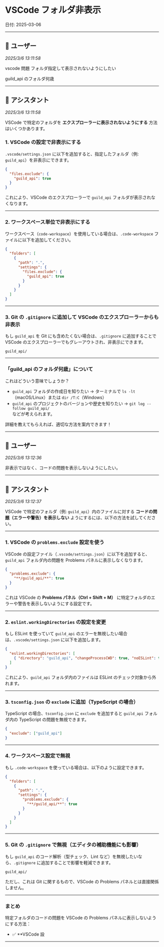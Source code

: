 # VSCode フォルダ非表示

日付: 2025-03-06

---

## 👤 ユーザー
*2025/3/6 13:11:58*

vscode 問題 フォルダ指定して表示されないようにしたい

guild\_api のフォルダ何歳

---

## 🤖 アシスタント
*2025/3/6 13:11:58*

VSCode で特定のフォルダを **エクスプローラーに表示されないようにする** 方法はいくつかあります。

### 1. **VSCode の設定で非表示にする**
`.vscode/settings.json` に以下を追加すると、指定したフォルダ（例: `guild_api`）を非表示にできます。

```json
{
  "files.exclude": {
    "guild_api": true
  }
}
```

これにより、VSCode のエクスプローラーで `guild_api` フォルダが表示されなくなります。

---

### 2. **ワークスペース単位で非表示にする**
ワークスペース（`code-workspace`）を使用している場合は、`.code-workspace` ファイルに以下を追加してください。

```json
{
  "folders": [
    {
      "path": ".",
      "settings": {
        "files.exclude": {
          "guild_api": true
        }
      }
    }
  ]
}
```

---

### 3. **Git の `.gitignore` に追加して VSCode のエクスプローラーからも非表示**
もし `guild_api` を Git にも含めたくない場合は、`.gitignore` に追加することで VSCode のエクスプローラーでもグレーアウトされ、非表示にできます。

```
guild_api/
```

---

### 「guild_api のフォルダ何歳」について
これはどういう意味でしょうか？  
- `guild_api` フォルダの作成日を知りたい → ターミナルで `ls -lt`（macOS/Linux）または `dir /T:C`（Windows）  
- `guild_api` のプロジェクトのバージョンや歴史を知りたい → `git log --follow guild_api/`  
などが考えられます。

詳細を教えてもらえれば、適切な方法を案内できます！

---

## 👤 ユーザー
*2025/3/6 13:12:36*

非表示ではなく、コードの問題を表示しないようにしたい。

---

## 🤖 アシスタント
*2025/3/6 13:12:37*

VSCode で特定のフォルダ（例: `guild_api`）内のファイルに対する **コードの問題（エラーや警告）を表示しない** ようにするには、以下の方法を試してください。

---

### 1. **VSCode の `problems.exclude` 設定を使う**
VSCode の設定ファイル（`.vscode/settings.json`）に以下を追加すると、`guild_api` フォルダ内の問題を Problems パネルに表示しなくなります。

```json
{
  "problems.exclude": {
    "**/guild_api/**": true
  }
}
```

これは VSCode の **Problems パネル（Ctrl + Shift + M）** に特定フォルダのエラーや警告を表示しないようにする設定です。

---

### 2. **`eslint.workingDirectories` の設定を変更**
もし ESLint を使っていて `guild_api` のエラーを無視したい場合は、`.vscode/settings.json` に以下を追加します。

```json
{
  "eslint.workingDirectories": [
    { "directory": "guild_api", "changeProcessCWD": true, "noESLint": true }
  ]
}
```

これにより、`guild_api` フォルダ内のファイルは ESLint のチェック対象から外れます。

---

### 3. **`tsconfig.json` の `exclude` に追加（TypeScript の場合）**
TypeScript の場合、`tsconfig.json` に `exclude` を追加すると `guild_api` フォルダ内の TypeScript の問題を無視できます。

```json
{
  "exclude": ["guild_api"]
}
```

---

### 4. **ワークスペース設定で無視**
もし `.code-workspace` を使っている場合は、以下のように設定できます。

```json
{
  "folders": [
    {
      "path": ".",
      "settings": {
        "problems.exclude": {
          "**/guild_api/**": true
        }
      }
    }
  ]
}
```

---

### 5. **Git の `.gitignore` で無視（エディタの補助機能にも影響）**
もし `guild_api` のコード解析（型チェック、Lint など）を無視したいなら、`.gitignore` に追加することで影響を軽減できます。

```
guild_api/
```

ただし、これは Git に関するもので、VSCode の Problems パネルとは直接関係しません。

---

### **まとめ**
特定フォルダのコードの問題を VSCode の Problems パネルに表示しないようにする方法：
- ✅ **VSCode 設

---
